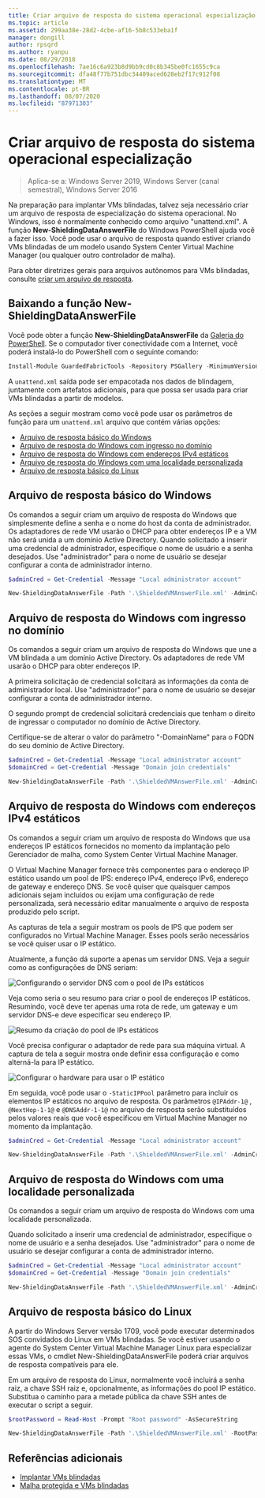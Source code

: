 ```yaml
---
title: Criar arquivo de resposta do sistema operacional especialização
ms.topic: article
ms.assetid: 299aa38e-28d2-4cbe-af16-5b8c533eba1f
manager: dongill
author: rpsqrd
ms.author: ryanpu
ms.date: 08/29/2018
ms.openlocfilehash: 7ae16c6a923b8d9bb9cd0c8b345be0fc1655c9ca
ms.sourcegitcommit: dfa48f77b751dbc34409aced628eb2f17c912f08
ms.translationtype: MT
ms.contentlocale: pt-BR
ms.lasthandoff: 08/07/2020
ms.locfileid: "87971303"
---
```

# <a name="create-os-specialization-answer-file"></a>Criar arquivo de resposta do sistema operacional especialização

>Aplica-se a: Windows Server 2019, Windows Server (canal semestral), Windows Server 2016

Na preparação para implantar VMs blindadas, talvez seja necessário criar um arquivo de resposta de especialização do sistema operacional. No Windows, isso é normalmente conhecido como arquivo "unattend.xml". A função **New-ShieldingDataAnswerFile** do Windows PowerShell ajuda você a fazer isso. Você pode usar o arquivo de resposta quando estiver criando VMs blindadas de um modelo usando System Center Virtual Machine Manager (ou qualquer outro controlador de malha).

Para obter diretrizes gerais para arquivos autônomos para VMs blindadas, consulte [criar um arquivo de resposta](guarded-fabric-tenant-creates-shielding-data.md#create-an-answer-file).

## <a name="downloading-the-new-shieldingdataanswerfile-function"></a>Baixando a função New-ShieldingDataAnswerFile

Você pode obter a função **New-ShieldingDataAnswerFile** da [Galeria do PowerShell](https://aka.ms/gftools). Se o computador tiver conectividade com a Internet, você poderá instalá-lo do PowerShell com o seguinte comando:

```powershell
Install-Module GuardedFabricTools -Repository PSGallery -MinimumVersion 1.0.0
```

A `unattend.xml` saída pode ser empacotada nos dados de blindagem, juntamente com artefatos adicionais, para que possa ser usada para criar VMs blindadas a partir de modelos.

As seções a seguir mostram como você pode usar os parâmetros de função para um `unattend.xml` arquivo que contém várias opções:

- [Arquivo de resposta básico do Windows](#basic-windows-answer-file)
- [Arquivo de resposta do Windows com ingresso no domínio](#windows-answer-file-with-domain-join)
- [Arquivo de resposta do Windows com endereços IPv4 estáticos](#windows-answer-file-with-static-ipv4-addresses)
- [Arquivo de resposta do Windows com uma localidade personalizada](#windows-answer-file-with-a-custom-locale)
- [Arquivo de resposta básico do Linux](#basic-linux-answer-file)

## <a name="basic-windows-answer-file"></a>Arquivo de resposta básico do Windows

Os comandos a seguir criam um arquivo de resposta do Windows que simplesmente define a senha e o nome do host da conta de administrador.
Os adaptadores de rede VM usarão o DHCP para obter endereços IP e a VM não será unida a um domínio Active Directory.
Quando solicitado a inserir uma credencial de administrador, especifique o nome de usuário e a senha desejados.
Use "administrador" para o nome de usuário se desejar configurar a conta de administrador interno.

```powershell
$adminCred = Get-Credential -Message "Local administrator account"

New-ShieldingDataAnswerFile -Path '.\ShieldedVMAnswerFile.xml' -AdminCredentials $adminCred
```

## <a name="windows-answer-file-with-domain-join"></a>Arquivo de resposta do Windows com ingresso no domínio

Os comandos a seguir criam um arquivo de resposta do Windows que une a VM blindada a um domínio Active Directory.
Os adaptadores de rede VM usarão o DHCP para obter endereços IP.

A primeira solicitação de credencial solicitará as informações da conta de administrador local.
Use "administrador" para o nome de usuário se desejar configurar a conta de administrador interno.

O segundo prompt de credencial solicitará credenciais que tenham o direito de ingressar o computador no domínio de Active Directory.

Certifique-se de alterar o valor do parâmetro "-DomainName" para o FQDN do seu domínio de Active Directory.

```powershell
$adminCred = Get-Credential -Message "Local administrator account"
$domainCred = Get-Credential -Message "Domain join credentials"

New-ShieldingDataAnswerFile -Path '.\ShieldedVMAnswerFile.xml' -AdminCredentials $adminCred -DomainName 'my.contoso.com' -DomainJoinCredentials $domainCred
```
## <a name="windows-answer-file-with-static-ipv4-addresses"></a>Arquivo de resposta do Windows com endereços IPv4 estáticos

Os comandos a seguir criam um arquivo de resposta do Windows que usa endereços IP estáticos fornecidos no momento da implantação pelo Gerenciador de malha, como System Center Virtual Machine Manager.

O Virtual Machine Manager fornece três componentes para o endereço IP estático usando um pool de IPS: endereço IPv4, endereço IPv6, endereço de gateway e endereço DNS. Se você quiser que quaisquer campos adicionais sejam incluídos ou exijam uma configuração de rede personalizada, será necessário editar manualmente o arquivo de resposta produzido pelo script.

As capturas de tela a seguir mostram os pools de IPS que podem ser configurados no Virtual Machine Manager. Esses pools serão necessários se você quiser usar o IP estático.

Atualmente, a função dá suporte a apenas um servidor DNS. Veja a seguir como as configurações de DNS seriam:

![Configurando o servidor DNS com o pool de IPs estáticos](../media/Guarded-Fabric-Shielded-VM/guarded-host-unattend-static-ip-address-pool-dns-settings.png)

Veja como seria o seu resumo para criar o pool de endereços IP estáticos. Resumindo, você deve ter apenas uma rota de rede, um gateway e um servidor DNS-e deve especificar seu endereço IP.

![Resumo da criação do pool de IPs estáticos](../media/Guarded-Fabric-Shielded-VM/guarded-host-unattend-static-ip-address-pool-summary.png)

Você precisa configurar o adaptador de rede para sua máquina virtual. A captura de tela a seguir mostra onde definir essa configuração e como alterná-la para IP estático.

![Configurar o hardware para usar o IP estático](../media/Guarded-Fabric-Shielded-VM/guarded-host-unattend-static-ip-address-pool-network-adapter-settings.png)

Em seguida, você pode usar o `-StaticIPPool` parâmetro para incluir os elementos IP estáticos no arquivo de resposta. Os parâmetros `@IPAddr-1@` , `@NextHop-1-1@` e `@DNSAddr-1-1@` no arquivo de resposta serão substituídos pelos valores reais que você especificou em Virtual Machine Manager no momento da implantação.

```powershell
$adminCred = Get-Credential -Message "Local administrator account"

New-ShieldingDataAnswerFile -Path '.\ShieldedVMAnswerFile.xml' -AdminCredentials $adminCred -StaticIPPool IPv4Address
```

## <a name="windows-answer-file-with-a-custom-locale"></a>Arquivo de resposta do Windows com uma localidade personalizada

Os comandos a seguir criam um arquivo de resposta do Windows com uma localidade personalizada.

Quando solicitado a inserir uma credencial de administrador, especifique o nome de usuário e a senha desejados.
Use "administrador" para o nome de usuário se desejar configurar a conta de administrador interno.

```powershell
$adminCred = Get-Credential -Message "Local administrator account"
$domainCred = Get-Credential -Message "Domain join credentials"

New-ShieldingDataAnswerFile -Path '.\ShieldedVMAnswerFile.xml' -AdminCredentials $adminCred -Locale es-ES
```

## <a name="basic-linux-answer-file"></a>Arquivo de resposta básico do Linux

A partir do Windows Server versão 1709, você pode executar determinados SOS convidados do Linux em VMs blindadas.
Se você estiver usando o agente do System Center Virtual Machine Manager Linux para especializar essas VMs, o cmdlet New-ShieldingDataAnswerFile poderá criar arquivos de resposta compatíveis para ele.

Em um arquivo de resposta do Linux, normalmente você incluirá a senha raiz, a chave SSH raiz e, opcionalmente, as informações do pool IP estático.
Substitua o caminho para a metade pública da chave SSH antes de executar o script a seguir.

```powershell
$rootPassword = Read-Host -Prompt "Root password" -AsSecureString

New-ShieldingDataAnswerFile -Path '.\ShieldedVMAnswerFile.xml' -RootPassword $rootPassword -RootSshKey '~\.ssh\id_rsa.pub'
```

## <a name="additional-references"></a>Referências adicionais

- [Implantar VMs blindadas](guarded-fabric-configuration-scenarios-for-shielded-vms-overview.md)
- [Malha protegida e VMs blindadas](guarded-fabric-and-shielded-vms-top-node.md)
